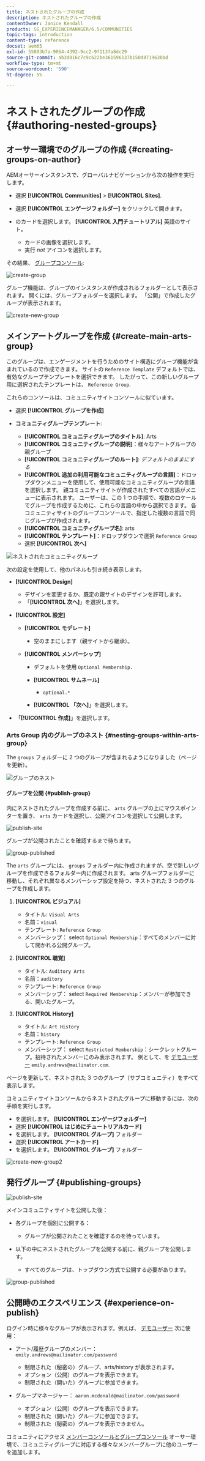 ```yaml
---
title: ネストされたグループの作成
description: ネストされたグループの作成
contentOwner: Janice Kendall
products: SG_EXPERIENCEMANAGER/6.5/COMMUNITIES
topic-tags: introduction
content-type: reference
docset: aem65
exl-id: 55803b7a-9064-4392-9cc2-9f113fa8dc29
source-git-commit: ab3d016c7c9c622be361596137b150d8719630bd
workflow-type: tm+mt
source-wordcount: '590'
ht-degree: 5%

---
```


# ネストされたグループの作成{#authoring-nested-groups}

## オーサー環境でのグループの作成 {#creating-groups-on-author}

AEMオーサーインスタンスで、グローバルナビゲーションから次の操作を実行します。

* 選択 **[!UICONTROL Communities]** > **[!UICONTROL Sites]**.
* 選択 **[!UICONTROL エンゲージフォルダー]** をクリックして開きます。
* のカードを選択します。 **[!UICONTROL 入門チュートリアル]** 英語のサイト。

   * カードの画像を選択します。
   * 実行 *not* アイコンを選択します。

その結果、 [グループコンソール](/help/communities/groups.md):

![create-group](assets/create-group.png)

グループ機能は、グループのインスタンスが作成されるフォルダーとして表示されます。 開くには、グループフォルダーを選択します。 「公開」で作成したグループが表示されます。

![create-new-group](assets/create-new-group.png)

## メインアートグループを作成 {#create-main-arts-group}

このグループは、エンゲージメントを行うためのサイト構造にグループ機能が含まれているので作成できます。 サイトの `Reference Template` デフォルトでは、有効なグループテンプレートを選択できます。 したがって、この新しいグループ用に選択されたテンプレートは、 `Reference Group`.

これらのコンソールは、コミュニティサイトコンソールに似ています。

* 選択 **[!UICONTROL グループを作成]**

* **コミュニティグループテンプレート**:

   * **[!UICONTROL コミュニティグループのタイトル]**: Arts
   * **[!UICONTROL コミュニティグループの説明]**：様々なアートグループの親グループ
   * **[!UICONTROL コミュニティグループのルート]**: *デフォルトのままにする*
   * **[!UICONTROL 追加の利用可能なコミュニティグループの言語]**：ドロップダウンメニューを使用して、使用可能なコミュニティグループの言語を選択します。 親コミュニティサイトが作成されたすべての言語がメニューに表示されます。 ユーザーは、この 1 つの手順で、複数のロケールでグループを作成するために、これらの言語の中から選択できます。 各コミュニティサイトのグループコンソールで、指定した複数の言語で同じグループが作成されます。
   * **[!UICONTROL コミュニティグループ名]**: arts
   * **[!UICONTROL テンプレート]**：ドロップダウンで選択 `Reference Group`
   * 選択 **[!UICONTROL 次へ]**

![ネストされたコミュニティグループ](assets/parent-to-nestedgroup.png)

次の設定を使用して、他のパネルも引き続き表示します。

* **[!UICONTROL Design]**

   * デザインを変更するか、既定の親サイトのデザインを許可します。
   * 「**[!UICONTROL 次へ]**」を選択します。

* **[!UICONTROL 設定]**

   * **[!UICONTROL モデレート]**

      * 空のままにします（親サイトから継承）。

   * **[!UICONTROL メンバーシップ]**

      * デフォルトを使用 `Optional Membership.`

      * **[!UICONTROL サムネール]**
         * `optional.*`

      * **[!UICONTROL 「次へ]**」を選択します。

* 「**[!UICONTROL 作成]**」を選択します。

### Arts Group 内のグループのネスト {#nesting-groups-within-arts-group}

The `groups` フォルダーに 2 つのグループが含まれるようになりました（ページを更新）。

![グループのネスト](assets/create-community-group.png)

#### グループを公開 {#publish-group}

内にネストされたグループを作成する前に、 `arts` グループの上にマウスポインターを置き、 `arts` カードを選択し、公開アイコンを選択して公開します。

![publish-site](assets/publish-site.png)

グループが公開されたことを確認するまで待ちます。

![group-published](assets/group-published.png)

The `arts` グループには、 `groups` フォルダー内に作成されますが、空で新しいグループを作成できるフォルダー内に作成されます。 arts グループフォルダーに移動し、それぞれ異なるメンバーシップ設定を持つ、ネストされた 3 つのグループを作成します。

1. **[!UICONTROL ビジュアル]**

   * タイトル: `Visual Arts`
   * 名前：`visual`
   * テンプレート: `Reference Group`
   * メンバーシップ： select `Optional Membership`：すべてのメンバーに対して開かれる公開グループ。

1. **[!UICONTROL 聴覚]**

   * タイトル: `Auditory Arts`
   * 名前：`auditory`
   * テンプレート: `Reference Group`
   * メンバーシップ： select `Required Membership`：メンバーが参加できる、開いたグループ。

1. **[!UICONTROL History]**

   * タイトル: `Art History`
   * 名前：`history`
   * テンプレート: `Reference Group`
   * メンバーシップ： select `Restricted Membership`：シークレットグループ。招待されたメンバーにのみ表示されます。 例として、を [デモユーザー](/help/communities/tutorials.md#demo-users) `emily.andrews@mailinator.com`.

ページを更新して、ネストされた 3 つのグループ（サブコミュニティ）をすべて表示します。

コミュニティサイトコンソールからネストされたグループに移動するには、次の手順を実行します。

* を選択します。 **[!UICONTROL エンゲージフォルダー]**
* 選択 **[!UICONTROL はじめにチュートリアルカード]**
* を選択します。 **[!UICONTROL グループ]** フォルダー
* 選択 **[!UICONTROL アートカード]**
* を選択します。 **[!UICONTROL グループ]** フォルダー

![create-new-group2](assets/create-new-group2.png)

## 発行グループ {#publishing-groups}

![publish-site](assets/publish-site.png)

メインコミュニティサイトを公開した後：

* 各グループを個別に公開する：

   * グループが公開されたことを確認するのを待っています。

* 以下の中にネストされたグループを公開する前に、親グループを公開します。

   * すべてのグループは、トップダウン方式で公開する必要があります。

![group-published](assets/group-published.png)

## 公開時のエクスペリエンス {#experience-on-publish}

ログイン時に様々なグループが表示されます。例えば、 [デモユーザー](/help/communities/tutorials.md#demo-users) 次に使用：

* アート/履歴グループのメンバー： `emily.andrews@mailinator.com/password`
   * 制限された（秘密の）グループ、arts/history が表示されます。
   * オプション（公開）のグループを表示できます。
   * 制限された（開いた）グループに参加できます。

* グループマネージャー： `aaron.mcdonald@mailinator.com/password`

   * オプション（公開）のグループを表示できます。
   * 制限された（開いた）グループに参加できます。
   * 制限された（秘密の）グループを表示できません。

コミュニティにアクセス [メンバーコンソールとグループコンソール](/help/communities/members.md) オーサー環境で、コミュニティグループに対応する様々なメンバーグループに他のユーザーを追加します。
